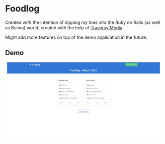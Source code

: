 # Foodlog

Created with the intention of dipping my toes into the Ruby on Rails (as well as Bulma) world, created with the help of [Traversy Media](https://www.youtube.com/watch?v=B3Fbujmgo6).

Might add more features on top of the demo application in the future.

## Demo

<p align="center">
  <img alt="header image" src="https://raw.githubusercontent.com/k9mil/foodlog/master/img/demo.JPG?token=GHSAT0AAAAAABLF4BO6KCASECAPESWGG6AOYTSRMGA" height="250" />
</p>